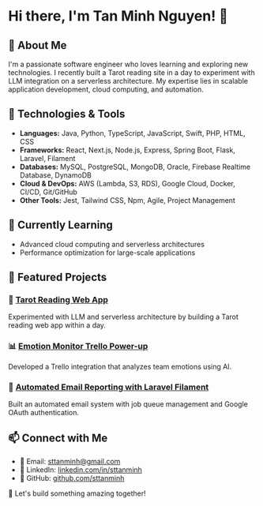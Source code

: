 # Hi there, I'm Tan Minh Nguyen! 👋

## 🚀 About Me

I'm a passionate software engineer who loves learning and exploring new technologies. I recently built a Tarot reading site in a day to experiment with LLM integration on a serverless architecture. My expertise lies in scalable application development, cloud computing, and automation.

## 🔧 Technologies & Tools

- **Languages:** Java, Python, TypeScript, JavaScript, Swift, PHP, HTML, CSS
- **Frameworks:** React, Next.js, Node.js, Express, Spring Boot, Flask, Laravel, Filament
- **Databases:** MySQL, PostgreSQL, MongoDB, Oracle, Firebase Realtime Database, DynamoDB
- **Cloud & DevOps:** AWS (Lambda, S3, RDS), Google Cloud, Docker, CI/CD, Git/GitHub
- **Other Tools:** Jest, Tailwind CSS, Npm, Agile, Project Management

## 🌱 Currently Learning

- Advanced cloud computing and serverless architectures
- Performance optimization for large-scale applications

## 📌 Featured Projects

### 🎴 [Tarot Reading Web App](https://demotarotreader.netlify.app/)

Experimented with LLM and serverless architecture by building a Tarot reading web app within a day.

### 📊 [Emotion Monitor Trello Power-up](https://github.com/sttanminh/emotionmonitor-trello)

Developed a Trello integration that analyzes team emotions using AI.

### 📧 [Automated Email Reporting with Laravel Filament](https://github.com/sttanminh/CustomerManagementAndEmailAutomantion)

Built an automated email system with job queue management and Google OAuth authentication.

## 📫 Connect with Me

- 📧 Email: [sttanminh@gmail.com](mailto:sttanminh@gmail.com)
- 💼 LinkedIn: [linkedin.com/in/sttanminh](https://www.linkedin.com/in/sttanminh)
- 🔗 GitHub: [github.com/sttanminh](https://github.com/sttanminh)

🚀 Let's build something amazing together!
